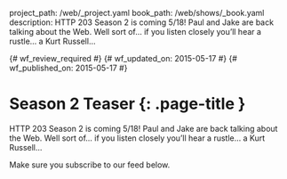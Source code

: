 project_path: /web/_project.yaml
book_path: /web/shows/_book.yaml
description: HTTP 203 Season 2 is coming 5/18! Paul and Jake are back talking about the Web. Well sort of... if you listen closely you’ll hear a rustle… a Kurt Russell…

{# wf_review_required #}
{# wf_updated_on: 2015-05-17 #}
{# wf_published_on: 2015-05-17 #}

# Season 2 Teaser {: .page-title }

HTTP 203 Season 2 is coming 5/18! Paul and Jake are back talking about the Web. Well sort of... if you listen closely you’ll hear a rustle… a Kurt Russell…

Make sure you subscribe to our feed below.
